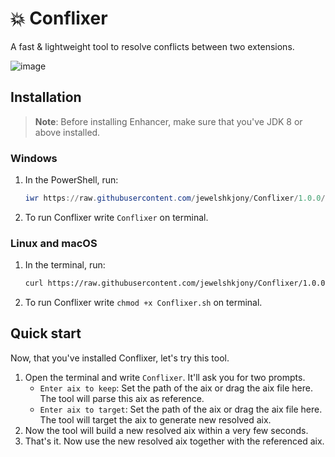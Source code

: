 # 💥 Conflixer
A fast &amp; lightweight tool to resolve conflicts between two extensions.

![image](https://github.com/user-attachments/assets/e03f4cd8-efdf-438d-b5d8-d0bde1ac84bf)

## Installation
> **Note**: Before installing Enhancer, make sure that you've JDK 8 or above installed.


### Windows
1. In the PowerShell, run:

    ```ps1
    iwr https://raw.githubusercontent.com/jewelshkjony/Conflixer/1.0.0/install.ps1 -useb | iex
    ```

2. To run Conflixer write `Conflixer` on terminal.

### Linux and macOS
1. In the terminal, run:

    ```sh
    curl https://raw.githubusercontent.com/jewelshkjony/Conflixer/1.0.0/install.sh -fsSL | sh
    ```

2. To run Conflixer write `chmod +x Conflixer.sh` on terminal.

## Quick start
Now, that you've installed Conflixer, let's try this tool.

1. Open the terminal and write `Conflixer`.
It'll ask you for two prompts.
    - `Enter aix to keep`: Set the path of the aix or drag the aix file here. The tool will parse this aix as reference.
    - `Enter aix to target`: Set the path of the aix or drag the aix file here. The tool will target the aix to generate new resolved aix.
2. Now the tool will build a new resolved aix within a very few seconds.
3. That's it. Now use the new resolved aix together with the referenced aix.
